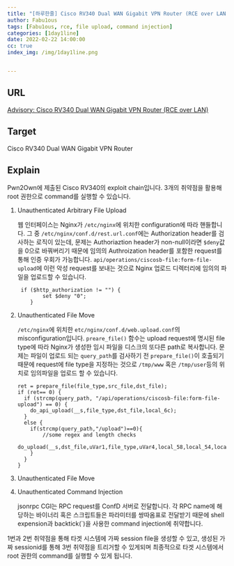 ```yaml
---
title: "[하루한줄] Cisco RV340 Dual WAN Gigabit VPN Router (RCE over LAN)"
author: Fabu1ous
tags: [Fabu1ous, rce, file upload, command injection]
categories: [1day1line]
date: 2022-02-22 14:00:00
cc: true
index_img: /img/1day1line.png


---
```




## URL

[Advisory: Cisco RV340 Dual WAN Gigabit VPN Router (RCE over LAN)](https://www.iot-inspector.com/blog/advisory-cisco-rv340-dual-wan-gigabit-vpn-router-rce-over-lan/)



## **Target**

Cisco RV340 Dual WAN Gigabit VPN Router



## **Explain**

Pwn2Own에 제출된 Cisco RV340의 exploit chain입니다. 3개의 취약점을 활용해 root 권한으로 command를 실행할 수 있습니다.

1. Unauthenticated Arbitrary File Upload

   웹 인터페이스는 Nginx가 `/etc/nginx`에 위치한 configuration에 따라 핸들합니다. 그 중 `/etc/nginx/conf.d/rest.url.conf`에는 Authorization header를 검사하는 로직이 있는데, 문제는 Authoriaztion header가 non-null이라면 `$deny`값을 0으로 바꿔버리기 때문에 임의의 Authroization header를 포함한 request를 통해 인증 우회가 가능합니다. `api/operations/ciscosb-file:form-file-upload`에 이런 악성 request를 보내는 것으로 Nginx 업로드 디렉터리에 임의의 파일을 업로드할 수 있습니다.

   ```nginx
    if ($http_authorization != "") {
           set $deny "0";
       }
   ```

   

2. Unauthenticated File Move

    `/etc/nginx`에 위치한 `etc/nginx/conf.d/web.upload.conf`의 misconfiguration입니다. `preare_file()` 함수는 upload request에 명시된 file type에 따라 Nginx가 생성한 임시 파일을 디스크의 또다른 path로 복사합니다. 문제는 파일이 업로드 되는 `query_path`를 검사하기 전 `prepare_file()`이 호출되기 때문에 request에 file type을 지정하는 것으로 `/tmp/www` 혹은 `/tmp/user`등의 위치로 임의파일을 업로드 할 수 있습니다.

   ```nginx
   ret = prepare_file(file_type,src_file,dst_file);
   if (ret== 0) {
     if (strcmp(query_path, "/api/operations/ciscosb-file:form-file-upload") == 0) {
       do_api_upload(__s,file_type,dst_file,local_6c);
     }
     else {
       if(strcmp(query_path,"/upload")==0){
           //some regex and length checks
           do_upload(__s,dst_file,uVar1,file_type,uVar4,local_58,local_54,local_50);
       }
     }
   }
   ```

   

3. Unauthenticated File Move

4. Unauthenticated Command Injection

   jsonrpc CGI는 RPC request를 ConfD 서버로 전달합니다. 각 RPC name에 해당하는 바이너리 혹은 스크립트들은 파라미터를 쌍따옴표로 전달받기 때문에 shell expension과 backtick(`)을 사용한 command injection에 취약합니다.

   

1번과 2번 취약점을 통해 타겟 시스템에 가짜 session file을 생성할 수 있고, 생성된 가짜 sessionid를 통해 3번 취약점을 트리거할 수 있게되며 최종적으로 타겟 시스템에서 root 권한의 command를 실행할 수 있게 됩니다. 

